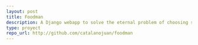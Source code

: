 ```yaml
---
layout: post
title: Foodman
description: A Django webapp to solve the eternal problem of choosing someone to manage the Food Issue.
type: proyect
repo_url: http://github.com/catalanojuan/foodman
---
```

